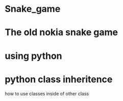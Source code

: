 # Snake_game
# The old nokia snake game
# using python
# python class inheritence
  how to use classes inside of other class
